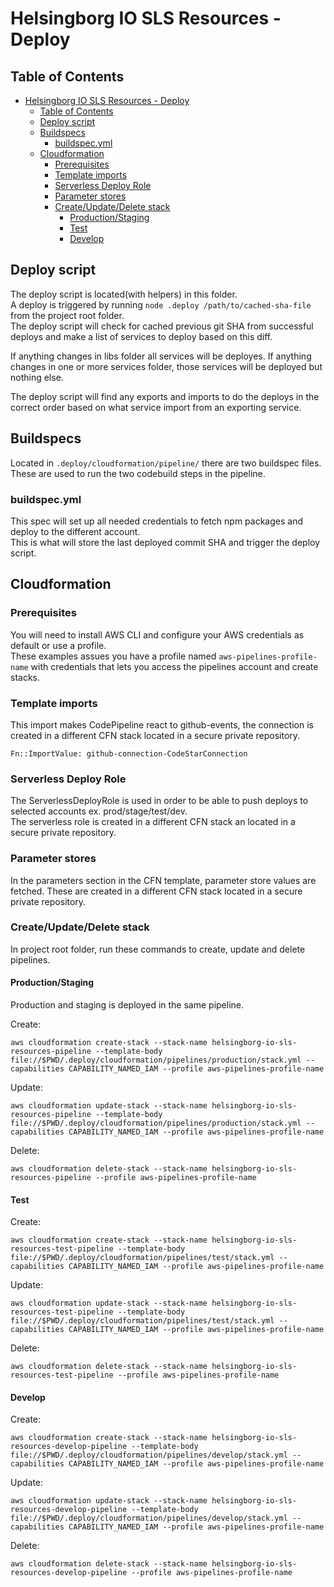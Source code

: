# Helsingborg IO SLS Resources - Deploy

## Table of Contents
- [Helsingborg IO SLS Resources - Deploy](#helsingborg-io-sls-resources---deploy)
  - [Table of Contents](#table-of-contents)
  - [Deploy script](#deploy-script)
  - [Buildspecs](#buildspecs)
    - [buildspec.yml](#buildspecyml)
  - [Cloudformation](#cloudformation)
    - [Prerequisites](#prerequisites)
    - [Template imports](#template-imports)
    - [Serverless Deploy Role](#serverless-deploy-role)
    - [Parameter stores](#parameter-stores)
    - [Create/Update/Delete stack](#createupdatedelete-stack)
      - [Production/Staging](#productionstaging)
      - [Test](#test)
      - [Develop](#develop)


## Deploy script
The deploy script is located(with helpers) in this folder.  
A deploy is triggered by running `node .deploy /path/to/cached-sha-file` from the project root folder.  
The deploy script will check for cached previous git SHA from successful deploys and make a list of services to deploy based on this diff.  
  
If anything changes in libs folder all services will be deployes.
If anything changes in one or more services folder, those services will be deployed but nothing else.

The deploy script will find any exports and imports to do the deploys in the correct order based on what service import from an exporting service.  

## Buildspecs
Located in `.deploy/cloudformation/pipeline/` there are two buildspec files.  
These are used to run the two codebuild steps in the pipeline.  

### buildspec.yml
This spec will set up all needed credentials to fetch npm packages and deploy to the different account.  
This is what will store the last deployed commit SHA and trigger the deploy script.  

## Cloudformation

### Prerequisites
You will need to install AWS CLI and configure your AWS credentials as default or use a profile.  
These examples assues you have a profile named `aws-pipelines-profile-name` with credentials that lets you access the pipelines account and create stacks.  

### Template imports
This import makes CodePipeline react to github-events, the connection is created in a different CFN stack located in a secure private repository.  
```
Fn::ImportValue: github-connection-CodeStarConnection
```

### Serverless Deploy Role
The ServerlessDeployRole is used in order to be able to push deploys to selected accounts ex. prod/stage/test/dev.  
The serverless role is created in a different CFN stack an located in a secure private repository.  

### Parameter stores
In the parameters section in the CFN template, parameter store values are fetched. These are created in a different CFN stack located in a secure private repository.  

### Create/Update/Delete stack
In project root folder, run these commands to create, update and delete pipelines.  

#### Production/Staging
Production and staging is deployed in the same pipeline.  

Create:
```
aws cloudformation create-stack --stack-name helsingborg-io-sls-resources-pipeline --template-body file://$PWD/.deploy/cloudformation/pipelines/production/stack.yml --capabilities CAPABILITY_NAMED_IAM --profile aws-pipelines-profile-name
```

Update:
```
aws cloudformation update-stack --stack-name helsingborg-io-sls-resources-pipeline --template-body file://$PWD/.deploy/cloudformation/pipelines/production/stack.yml --capabilities CAPABILITY_NAMED_IAM --profile aws-pipelines-profile-name
```

Delete:
```
aws cloudformation delete-stack --stack-name helsingborg-io-sls-resources-pipeline --profile aws-pipelines-profile-name
```

#### Test
Create:
```
aws cloudformation create-stack --stack-name helsingborg-io-sls-resources-test-pipeline --template-body file://$PWD/.deploy/cloudformation/pipelines/test/stack.yml --capabilities CAPABILITY_NAMED_IAM --profile aws-pipelines-profile-name
```

Update:
```
aws cloudformation update-stack --stack-name helsingborg-io-sls-resources-test-pipeline --template-body file://$PWD/.deploy/cloudformation/pipelines/test/stack.yml --capabilities CAPABILITY_NAMED_IAM --profile aws-pipelines-profile-name
```

Delete:
```
aws cloudformation delete-stack --stack-name helsingborg-io-sls-resources-test-pipeline --profile aws-pipelines-profile-name
```

#### Develop
Create:
```
aws cloudformation create-stack --stack-name helsingborg-io-sls-resources-develop-pipeline --template-body file://$PWD/.deploy/cloudformation/pipelines/develop/stack.yml --capabilities CAPABILITY_NAMED_IAM --profile aws-pipelines-profile-name
```

Update:
```
aws cloudformation update-stack --stack-name helsingborg-io-sls-resources-develop-pipeline --template-body file://$PWD/.deploy/cloudformation/pipelines/develop/stack.yml --capabilities CAPABILITY_NAMED_IAM --profile aws-pipelines-profile-name
```

Delete:
```
aws cloudformation delete-stack --stack-name helsingborg-io-sls-resources-develop-pipeline --profile aws-pipelines-profile-name
```
